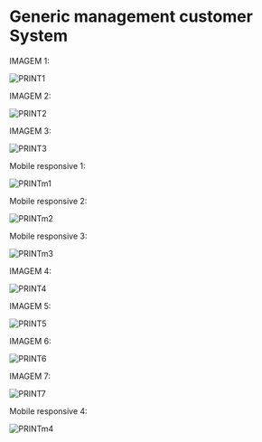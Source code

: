 <h1>Generic management customer System</h1>
<p align="center">
  <p>IMAGEM 1:</p>
  <img src="/GenericCustomersApplication/1.png" title="PRINT1">
  <p>IMAGEM 2:</p>
  <img src="/GenericCustomersApplication/2.png"  title="PRINT2">
  <p>IMAGEM 3:</p>
  <img src="/GenericCustomersApplication/3.png"  title="PRINT3">
  <p>Mobile responsive 1:</p>
  <img src="/GenericCustomersApplication/m1.png"  title="PRINTm1">
  <p>Mobile responsive 2:</p>
  <img src="/GenericCustomersApplication/m2.png"  title="PRINTm2">
  <p>Mobile responsive 3:</p>
  <img src="/GenericCustomersApplication/m3.png"  title="PRINTm3">
  <p>IMAGEM 4:</p>
  <img src="/GenericCustomersApplication/4.png"  title="PRINT4">
  <p>IMAGEM 5:</p>
  <img src="/GenericCustomersApplication/5.png"  title="PRINT5">
  <p>IMAGEM 6:</p>
  <img src="/GenericCustomersApplication/6.png"  title="PRINT6">
  <p>IMAGEM 7:</p>
  <img src="/GenericCustomersApplication/7.png"  title="PRINT7">
 
   
   <p>Mobile responsive 4:</p>
  <img src="/GenericCustomersApplication/m4.png"  title="PRINTm4">
</p>